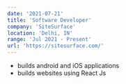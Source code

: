 ```yaml
---
date: '2021-07-21'
title: 'Software Developer'
company: 'SiteSurface'
location: 'Delhi, IN'
range: 'Jul 2021 - Present'
url: 'https://sitesurface.com/'
---
```


- builds android and iOS applications
- builds websites using React Js
